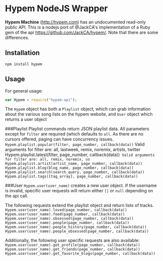 # Hypem NodeJS Wrapper

**Hypem Machine** (http://hypem.com) has an undocumented read-only public API.
This is a nodejs port of @JackCA's implementation of a Ruby gem of the api https://github.com/JackCA/hypem/. Note that there are some differences.

## Installation
`npm install hypem`

## Usage
For general usage:
```javascript
var Hypem = require("hypem-api");
```
The `Hypem` object has both a `Playlist` object, which can grab information about the various song lists on the hypem website, and `User` object which returns a user object

###Playlist
Playlist commands return JSON playlist data. All parameters except for `filter` are required (which defaults to `all`. As there are no cursors offered, paging can have concurrency issues.
`Hypem.playlist.popular(filter, page_number, callback(data))` Valid arguments for filter are: all, lastweek, remix, noremix, artists, twitter`
`Hypem.playlist.latest(filter, page_number, callback(data))` Valid arguments for filter are: all, remix, noremix, us`
`Hypem.playlist.artist(artist_name, page_number, callback(data))`
`Hypem.playlist.blog(blog_name, page_number, callback(data))`
`Hypem.playlist.search(search_query, page_number, callback(data))`
`Hypem.playlist.tags([tag_array], page_number, callback(data))`

###User
`Hypem.user(user_name)` creates a new user object. If the username is invalid, specific user requests will return either `[]` or `null` depending on the api call.

The following requests extend the playlist object and return lists of tracks.
`Hypem.user(user_name).loved(page_number, callback(data))`
`Hypem.user(user_name).feed(page_number, callback(data))`
`Hypem.user(user_name).obsessed(page_number, callback(data))`
`Hypem.user(user_name).people(page_number, callback(data))`
`Hypem.user(user_name).people_history(page_number, callback(data))`
`Hypem.user(user_name).people_obsessed(page_number, callback(data))`

Additionally, the following user specific requests are also available:
`Hypem.user(user_name).get_profile(page_number, callback(data))`
`Hypem.user(user_name).get_friends(page_number, callback(data))`
`Hypem.user(user_name).get_favorite_blogs(page_number, callback(data))`
